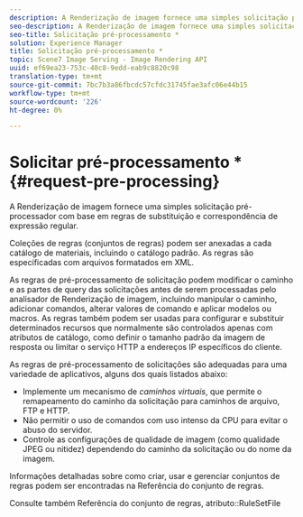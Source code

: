 ```yaml
---
description: A Renderização de imagem fornece uma simples solicitação pré-processador com base em regras de substituição e correspondência de expressão regular.
seo-description: A Renderização de imagem fornece uma simples solicitação pré-processador com base em regras de substituição e correspondência de expressão regular.
seo-title: Solicitação pré-processamento *
solution: Experience Manager
title: Solicitação pré-processamento *
topic: Scene7 Image Serving - Image Rendering API
uuid: ef69ea23-753c-40c8-9edd-eab9c8820c98
translation-type: tm+mt
source-git-commit: 7bc7b3a86fbcdc57cfdc31745fae3afc06e44b15
workflow-type: tm+mt
source-wordcount: '226'
ht-degree: 0%

---
```



# Solicitar pré-processamento *{#request-pre-processing}

A Renderização de imagem fornece uma simples solicitação pré-processador com base em regras de substituição e correspondência de expressão regular.

Coleções de regras (conjuntos de regras) podem ser anexadas a cada catálogo de materiais, incluindo o catálogo padrão. As regras são especificadas com arquivos formatados em XML.

As regras de pré-processamento de solicitação podem modificar o caminho e as partes de query das solicitações antes de serem processadas pelo analisador de Renderização de imagem, incluindo manipular o caminho, adicionar comandos, alterar valores de comando e aplicar modelos ou macros. As regras também podem ser usadas para configurar e substituir determinados recursos que normalmente são controlados apenas com atributos de catálogo, como definir o tamanho padrão da imagem de resposta ou limitar o serviço HTTP a endereços IP específicos do cliente.

As regras de pré-processamento de solicitações são adequadas para uma variedade de aplicativos, alguns dos quais listados abaixo:

* Implemente um mecanismo de *caminhos virtuais*, que permite o remapeamento do caminho da solicitação para caminhos de arquivo, FTP e HTTP.
* Não permitir o uso de comandos com uso intenso da CPU para evitar o abuso do servidor.
* Controle as configurações de qualidade de imagem (como qualidade JPEG ou nitidez) dependendo do caminho da solicitação ou do nome da imagem.

Informações detalhadas sobre como criar, usar e gerenciar conjuntos de regras podem ser encontradas na Referência do conjunto de regras.

Consulte também Referência do conjunto de regras, atributo::RuleSetFile
